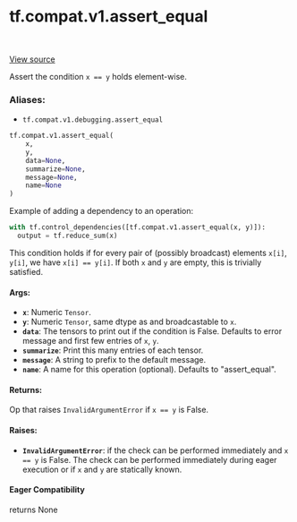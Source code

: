 <div itemscope itemtype="http://developers.google.com/ReferenceObject">
<meta itemprop="name" content="tf.compat.v1.assert_equal" />
<meta itemprop="path" content="Stable" />
</div>

# tf.compat.v1.assert_equal

<!-- Insert buttons -->

<table class="tfo-notebook-buttons tfo-api" align="left">
</table>

<a target="_blank" href="/code/stable/tensorflow/python/ops/check_ops.py">View source</a>



<!-- Start diff -->
Assert the condition `x == y` holds element-wise.

### Aliases:

* `tf.compat.v1.debugging.assert_equal`


``` python
tf.compat.v1.assert_equal(
    x,
    y,
    data=None,
    summarize=None,
    message=None,
    name=None
)
```



<!-- Placeholder for "Used in" -->

Example of adding a dependency to an operation:

```python
with tf.control_dependencies([tf.compat.v1.assert_equal(x, y)]):
  output = tf.reduce_sum(x)
```

This condition holds if for every pair of (possibly broadcast) elements
`x[i]`, `y[i]`, we have `x[i] == y[i]`.
If both `x` and `y` are empty, this is trivially satisfied.

#### Args:


* <b>`x`</b>:  Numeric `Tensor`.
* <b>`y`</b>:  Numeric `Tensor`, same dtype as and broadcastable to `x`.
* <b>`data`</b>:  The tensors to print out if the condition is False.  Defaults to
  error message and first few entries of `x`, `y`.
* <b>`summarize`</b>: Print this many entries of each tensor.
* <b>`message`</b>: A string to prefix to the default message.
* <b>`name`</b>: A name for this operation (optional).  Defaults to "assert_equal".


#### Returns:

Op that raises `InvalidArgumentError` if `x == y` is False.




#### Raises:


* <b>`InvalidArgumentError`</b>: if the check can be performed immediately and
  `x == y` is False. The check can be performed immediately during eager
  execution or if `x` and `y` are statically known.

#### Eager Compatibility
returns None

